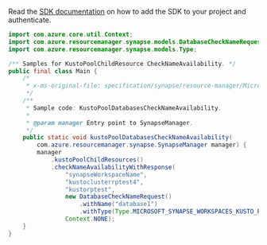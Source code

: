 Read the [SDK documentation](https://github.com/Azure/azure-sdk-for-java/blob/azure-resourcemanager-synapse_1.0.0-beta.6/sdk/synapse/azure-resourcemanager-synapse/README.md) on how to add the SDK to your project and authenticate.

```java
import com.azure.core.util.Context;
import com.azure.resourcemanager.synapse.models.DatabaseCheckNameRequest;
import com.azure.resourcemanager.synapse.models.Type;

/** Samples for KustoPoolChildResource CheckNameAvailability. */
public final class Main {
    /*
     * x-ms-original-file: specification/synapse/resource-manager/Microsoft.Synapse/preview/2021-06-01-preview/examples/KustoPoolDatabasesCheckNameAvailability.json
     */
    /**
     * Sample code: KustoPoolDatabasesCheckNameAvailability.
     *
     * @param manager Entry point to SynapseManager.
     */
    public static void kustoPoolDatabasesCheckNameAvailability(
        com.azure.resourcemanager.synapse.SynapseManager manager) {
        manager
            .kustoPoolChildResources()
            .checkNameAvailabilityWithResponse(
                "synapseWorkspaceName",
                "kustoclusterrptest4",
                "kustorptest",
                new DatabaseCheckNameRequest()
                    .withName("database1")
                    .withType(Type.MICROSOFT_SYNAPSE_WORKSPACES_KUSTO_POOLS_DATABASES),
                Context.NONE);
    }
}
```
